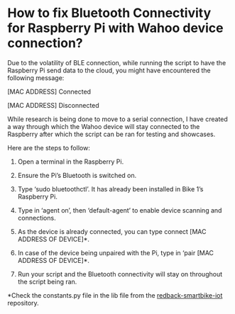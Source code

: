 ﻿# How to fix Bluetooth Connectivity for Raspberry Pi with Wahoo device connection?

Due to the volatility of BLE connection, while running the script to have the Raspberry Pi send data to the cloud, you might have encountered the following message:

[MAC ADDRESS] Connected

[MAC ADDRESS] Disconnected

While research is being done to move to a serial connection, I have created a way through which the Wahoo device will stay connected to the Raspberry after which the script can be ran for testing and showcases.

Here are the steps to follow:

1) Open a terminal in the Raspberry Pi.


1) Ensure the Pi’s Bluetooth is switched on.
1) Type ‘sudo bluetoothctl’. It has already been installed in Bike 1’s Raspberry Pi.

1) Type in ‘agent on’, then ‘default-agent’ to enable device scanning and connections.
1) As the device is already connected, you can type connect [MAC ADDRESS OF DEVICE]\*.
1) In case of the device being unpaired with the Pi, type in ‘pair [MAC ADDRESS OF DEVICE]\*.
1) Run your script and the Bluetooth connectivity will stay on throughout the script being ran.

\*Check the constants.py file in the lib file from the [redback-smartbike-iot](https://github.com/Redback-Operations/redback-smartbike-iot) repository.
